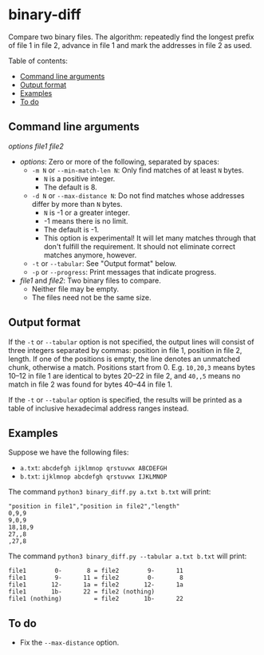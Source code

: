 # binary-diff
Compare two binary files. The algorithm: repeatedly find the longest prefix of file 1 in file 2, advance in file 1 and mark the addresses in file 2 as used.

Table of contents:
* [Command line arguments](#command-line-arguments)
* [Output format](#output-format)
* [Examples](#examples)
* [To do](#to-do)

## Command line arguments
*options* *file1* *file2*
* *options*: Zero or more of the following, separated by spaces:
  * `-m N` or `--min-match-len N`: Only find matches of at least `N` bytes.
    * `N` is a positive integer.
    * The default is 8.
  * `-d N` or `--max-distance N`: Do not find matches whose addresses differ by more than `N` bytes.
    * `N` is -1 or a greater integer.
    * -1 means there is no limit.
    * The default is -1.
    * This option is experimental! It will let many matches through that don't fulfill the requirement. It should not eliminate correct matches anymore, however.
  * `-t` or `--tabular`: See "Output format" below.
  * `-p` or `--progress`: Print messages that indicate progress.
* *file1* and *file2*: Two binary files to compare.
  * Neither file may be empty.
  * The files need not be the same size.

## Output format
If the `-t` or `--tabular` option is not specified, the output lines will consist of three integers separated by commas: position in file 1, position in file 2, length. If one of the positions is empty, the line denotes an unmatched chunk, otherwise a match. Positions start from 0. E.g. `10,20,3` means bytes 10&ndash;12 in file 1 are identical to bytes 20&ndash;22 in file 2, and `40,,5` means no match in file 2 was found for bytes 40&ndash;44 in file 1.

If the `-t` or `--tabular` option is specified, the results will be printed as a table of inclusive hexadecimal address ranges instead.

## Examples
Suppose we have the following files:
* `a.txt`: `abcdefgh ijklmnop qrstuvwx ABCDEFGH`
* `b.txt`: `ijklmnop abcdefgh qrstuvwx IJKLMNOP`

The command `python3 binary_diff.py a.txt b.txt` will print:
```
"position in file1","position in file2","length"
0,9,9
9,0,9
18,18,9
27,,8
,27,8
```

The command `python3 binary_diff.py --tabular a.txt b.txt` will print:
```
file1        0-       8 = file2        9-      11
file1        9-      11 = file2        0-       8
file1       12-      1a = file2       12-      1a
file1       1b-      22 = file2 (nothing)
file1 (nothing)         = file2       1b-      22
```

## To do
* Fix the `--max-distance` option.
